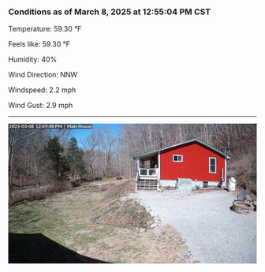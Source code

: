 ### Conditions as of March 8, 2025 at 12:55:04 PM CST 

Temperature: 59.30 &deg;F

Feels like: 59.30 &deg;F

Humidity: 40%

Wind Direction: NNW

Windspeed: 2.2 mph

Wind Gust: 2.9 mph

---

<img src="./images/latest.jpeg"/>

